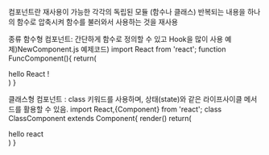 컴포넌트란
    재사용이 가능한 각각의 독립된 모듈 (함수나 클래스)
    반복되는 내용을 하나의 함수로 압축시켜 함수를 불러와서 사용하는 것을 재사용

종류
함수형 컴포넌트:
    간단하게 함수로 정의할 수 있고 Hook을 많이 사용
    예제)NewComponent.js
    예제코드)
        import React from 'react';
        function FuncComponent(){
            return(
                <div>hello React !</div>
            )
        }

클래스형 컴포넌트 : class 키워드를 사용하며, 상태(state)와 같은 라이프사이클 메서드를 활용할 수 있음.
import React,{Component} from 'react';
class ClassComponent extends Component{
    render()
        return(
            <div>hello react</div>
        )
}